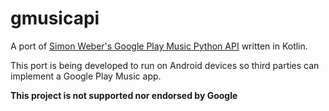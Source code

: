 # gmusicapi
A port of [Simon Weber's Google Play Music Python API](https://github.com/simon-weber/gmusicapi) written in Kotlin.

This port is being developed to run on Android devices so third parties can implement a Google Play Music app.

**This project is not supported nor endorsed by Google**

